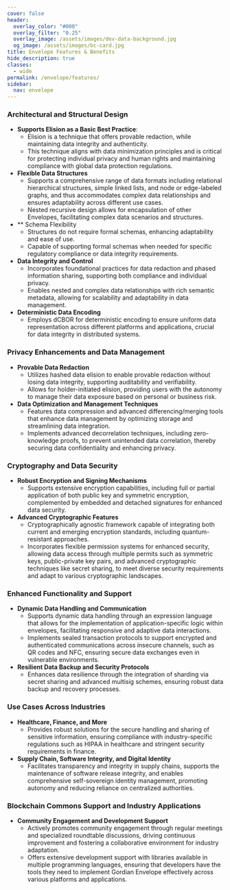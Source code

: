 ```yaml
---
cover: false
header:
  overlay_color: "#000"
  overlay_filter: "0.25"
  overlay_image: /assets/images/dev-data-background.jpg
  og_image: /assets/images/bc-card.jpg
title: Envelope Features & Benefits
hide_description: true
classes:
  - wide
permalink: /envelope/features/
sidebar:
  nav: envelope
---
```


### Architectural and Structural Design
- **Supports Elision as a Basic Best Practice**:
  - Elision is a technique that offers provable redaction, while maintaining data integrity and authenticity.
  - This technique aligns with data minimization principles and is critical for protecting individual privacy and human rights and maintaining compliance with global data protection regulations.
- **Flexible Data Structures**
  - Supports a comprehensive range of data formats including relational hierarchical structures, simple linked lists, and node or edge-labeled graphs, and thus accommodates complex data relationships and ensures adaptability across different use cases.
  - Nested recursive design allows for encapsulation of other Envelopes, facilitating complex data scenarios and structures.
- ** Schema Flexibility
  - Structures do not require formal schemas, enhancing adaptability and ease of use.
  - Capable of supporting formal schemas when needed for specific regulatory compliance or data integrity requirements.
- **Data Integrity and Control**
  - Incorporates foundational practices for data redaction and phased information sharing, supporting both compliance and individual privacy.
  - Enables nested and complex data relationships with rich semantic metadata, allowing for scalability and adaptability in data management.
- **Deterministic Data Encoding**
  - Employs dCBOR for deterministic encoding to ensure uniform data representation across different platforms and applications, crucial for data integrity in distributed systems.
 
### Privacy Enhancements and Data Management
- **Provable Data Redaction**
  - Utilizes hashed data elision to enable provable redaction without losing data integrity, supporting auditability and verifiability.
  - Allows for holder-initiated elision, providing users with the autonomy to manage their data exposure based on personal or business risk.
- **Data Optimization and Management Techniques**
  - Features data compression and advanced differencing/merging tools that enhance data management by optimizing storage and streamlining data integration.
  - Implements advanced decorrelation techniques, including zero-knowledge proofs, to prevent unintended data correlation, thereby securing data confidentiality and enhancing privacy.

### Cryptography and Data Security
- **Robust Encryption and Signing Mechanisms**
  - Supports extensive encryption capabilities, including full or partial application of both public key and symmetric encryption, complemented by embedded and detached signatures for enhanced data security.
- **Advanced Cryptographic Features**
  - Cryptographically agnostic framework capable of integrating both current and emerging encryption standards, including quantum-resistant approaches.
  - Incorporates flexible permission systems for enhanced security, allowing data access through multiple permits such as symmetric keys, public-private key pairs, and advanced cryptographic techniques like secret sharing, to meet diverse security requirements and adapt to various cryptographic landscapes.

### Enhanced Functionality and Support
- **Dynamic Data Handling and Communication**
  - Supports dynamic data handling through an expression language that allows for the implementation of application-specific logic within envelopes, facilitating responsive and adaptive data interactions.
  - Implements sealed transaction protocols to support encrypted and authenticated communications across insecure channels, such as QR codes and NFC, ensuring secure data exchanges even in vulnerable environments.
- **Resilient Data Backup and Security Protocols**
  - Enhances data resilience through the integration of sharding via secret sharing and advanced multisig schemes, ensuring robust data backup and recovery processes.

### Use Cases Across Industries
- **Healthcare, Finance, and More**
  - Provides robust solutions for the secure handling and sharing of sensitive information, ensuring compliance with industry-specific regulations such as HIPAA in healthcare and stringent security requirements in finance.
- **Supply Chain, Software Integrity, and Digital Identity**
  - Facilitates transparency and integrity in supply chains, supports the maintenance of software release integrity, and enables comprehensive self-sovereign identity management, promoting autonomy and reducing reliance on centralized authorities.

### Blockchain Commons Support and Industry Applications
- **Community Engagement and Development Support**
  - Actively promotes community engagement through regular meetings and specialized roundtable discussions, driving continuous improvement and fostering a collaborative environment for industry adaptation.
  - Offers extensive development support with libraries available in multiple programming languages, ensuring that developers have the tools they need to implement Gordian Envelope effectively across various platforms and applications.

